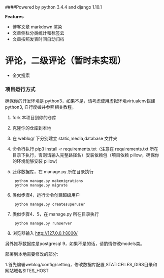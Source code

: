 ####Powered by python 3.4.4 and django 1.10.1

**Features**
- 博客文章 markdown 渲染
- 文章侧栏分类统计和标签云
- 文章按照发表时间自动归档
# 评论，二级评论（暂时未实现）
- 全文搜索


### 项目运行方式
确保你的开发环境是 python3，如果不是，请考虑使用虚拟环境virtualenv搭建python3, 自行度娘并参照相关教程。

1. fork 本项目到你的仓库
2. 克隆你的仓库到本地
3. 在 weblog/ 下分别建立 static,media,database 文件夹
4. 命令行执行 pip3 install -r requirements.txt（注意在 requirements.txt 所在目录下执行，否则请输入完整路径名）安装依赖包（项目依赖 pillow，确保你的环境能够安装 pillow）
5. 迁移数据库，在 manage.py 所在目录执行

        python manage.py makemigrations
        python manage.py migrate

6. 类似步骤4，运行命令创建超级用户
    
        python manage.py createsuperuser

7. 类似步骤4、5，在 manage.py 所在目录执行

        python manage.py runserver

8. 浏览器输入 http://127.0.0.1:8000/

另外推荐数据库是postgresql 9，如果不是的话，请酌情修改models类。

部署到本地需要修改的部分:

1.首先编辑weblog/config/setting，修改数据库配置,STATICFILES_DIRS目录和网站域名SITES_HOST
